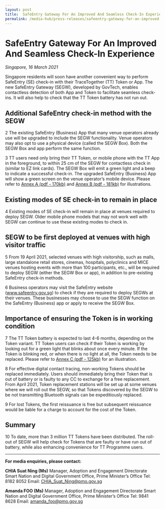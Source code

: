 ```yaml
---
layout: post
title:  SafeEntry Gateway For An Improved And Seamless Check-In Experience
permalink: /media-hub/press-releases/safeentry-gateway-for-an-improved-and-seamless-check-in-experience
---
```

# SafeEntry Gateway For An Improved And Seamless Check-In Experience

_Singapore, 16 March 2021_

Singapore residents will soon have another convenient way to perform SafeEntry (SE) check-in with their TraceTogether (TT) Token or App. The new SafeEntry Gateway (SEGW), developed by GovTech, enables contactless detection of both App and Token to facilitate seamless check-ins. It will also help to check that the TT Token battery has not run out.

## Additional SafeEntry check-in method with the SEGW

2 The existing SafeEntry (Business) App that many venue operators already use will be upgraded to include the SEGW functionality. Venue operators may also opt to use a physical device (called the SEGW Box). Both the SEGW Box and app perform the same function.

3 TT users need only bring their TT Token, or mobile phone with the TT App in the foreground, to within 25 cm of the SEGW for contactless check in (similar to EZ link cards). The SEGW Box will emit a green light and a beep to indicate a successful check-in. The upgraded SafeEntry (Business) App will show a green screen on the venue operator’s mobile device. Please refer to  [Annex A (pdf - 170kb)](/files/press-releases/2021/sndgg-press-release-safeentry-gateway-launch-annex-a.pdf)  and  [Annex B (pdf - 181kb)](/files/press-releases/2021/sndgg-press-release-safeentry-gateway-launch-annex-b.pdf)  for illustrations.

## Existing modes of SE check-in to remain in place 

4 Existing modes of SE check-in will remain in place at venues required to deploy SEGW. Older mobile phone models that may not work well with SEGW can continue to use these existing modes to check in.

## SEGW to be first deployed at venues with high visitor traffic

5 From 19 April 2021, selected venues with high visitorship, such as malls, large standalone retail stores, cinemas, hospitals, polyclinics and MICE venues hosting events with more than 100 participants, etc., will be required to deploy SEGW (either the SEGW Box or app), in addition to pre-existing SafeEntry check-in methods.

6 Business operators may visit the SafeEntry website (<a href="www.safeentry.gov.sg" target="_blank">www.safeentry.gov.sg</a>) to check if they are required to deploy SEGWs at their venues. These businesses may choose to use the SEGW function on the SafeEntry (Business) app or apply to receive the SEGW Box.

## Importance of ensuring the Token is in working condition 

7 The TT Token battery is expected to last 4-6 months, depending on the Token variant. TT Token users can check if their Token is working by looking out for a green light that blinks about once every minute. If the Token is blinking red, or when there is no light at all, the Token needs to be replaced. Please refer to  [Annex C (pdf - 125kb)](/files/press-releases/2021/sndgg-press-release-safeentry-gateway-launch-annex-c.pdf)  for an illustration.

8 For effective digital contact tracing, non-working Tokens should be replaced immediately. Users should immediately bring their Token that is out of battery or is faulty to any CC to exchange for a free replacement. From April 2021, Token replacement stations will be set up at some venues where we will roll out the SEGW, so that Tokens discovered by the SEGW to be not transmitting Bluetooth signals can be expeditiously replaced.

9 For lost Tokens, the first reissuance is free but subsequent reissuance would be liable for a charge to account for the cost of the Token.

## Summary

10 To date, more than 3 million TT Tokens have been distributed. The roll-out of SEGW will help check for Tokens that are faulty or have run out of battery, while also enhancing convenience for TT Programme users.

---

**For media enquiries, please contact:**

**CHIA Suat Ning (Ms)**
Manager, Adoption and Engagement Directorate
Smart Nation and Digital Government Office, Prime Minister’s Office
Tel: 8182 8052
Email:  [CHIA_Suat_Ning@pmo.gov.sg](mailto:CHIA_Suat_Ning@pmo.gov.sg)

**Amanda FOO (Ms)**
Manager, Adoption and Engagement Directorate
Smart Nation and Digital Government Office, Prime Minister’s Office
Tel: 9841 8628
Email:  [amanda_foo@pmo.gov.sg](mailto:amanda_foo@pmo.gov.sg)
